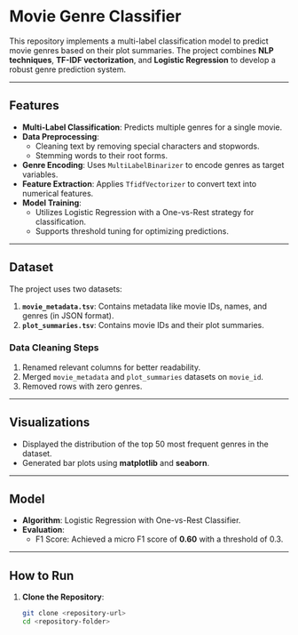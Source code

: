# Movie Genre Classifier

This repository implements a multi-label classification model to predict movie genres based on their plot summaries. The project combines **NLP techniques**, **TF-IDF vectorization**, and **Logistic Regression** to develop a robust genre prediction system.

---

## Features
- **Multi-Label Classification**: Predicts multiple genres for a single movie.
- **Data Preprocessing**:
  - Cleaning text by removing special characters and stopwords.
  - Stemming words to their root forms.
- **Genre Encoding**: Uses `MultiLabelBinarizer` to encode genres as target variables.
- **Feature Extraction**: Applies `TfidfVectorizer` to convert text into numerical features.
- **Model Training**:
  - Utilizes Logistic Regression with a One-vs-Rest strategy for classification.
  - Supports threshold tuning for optimizing predictions.

---

## Dataset

The project uses two datasets:
1. **`movie_metadata.tsv`**: Contains metadata like movie IDs, names, and genres (in JSON format).
2. **`plot_summaries.tsv`**: Contains movie IDs and their plot summaries.

### Data Cleaning Steps
1. Renamed relevant columns for better readability.
2. Merged `movie_metadata` and `plot_summaries` datasets on `movie_id`.
3. Removed rows with zero genres.

---

## Visualizations

- Displayed the distribution of the top 50 most frequent genres in the dataset.
- Generated bar plots using **matplotlib** and **seaborn**.

---

## Model

- **Algorithm**: Logistic Regression with One-vs-Rest Classifier.
- **Evaluation**:
  - F1 Score: Achieved a micro F1 score of **0.60** with a threshold of 0.3.

---

## How to Run

1. **Clone the Repository**:
   ```bash
   git clone <repository-url>
   cd <repository-folder>

